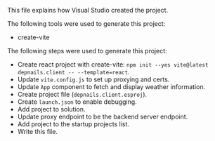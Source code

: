 This file explains how Visual Studio created the project.

The following tools were used to generate this project:
- create-vite

The following steps were used to generate this project:
- Create react project with create-vite: `npm init --yes vite@latest depnails.client -- --template=react`.
- Update `vite.config.js` to set up proxying and certs.
- Update `App` component to fetch and display weather information.
- Create project file (`depnails.client.esproj`).
- Create `launch.json` to enable debugging.
- Add project to solution.
- Update proxy endpoint to be the backend server endpoint.
- Add project to the startup projects list.
- Write this file.
